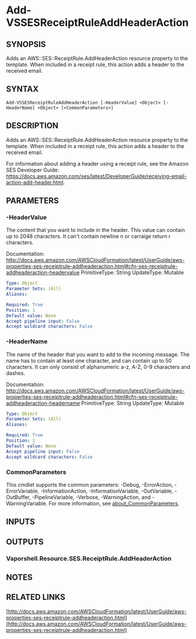 # Add-VSSESReceiptRuleAddHeaderAction

## SYNOPSIS
Adds an AWS::SES::ReceiptRule.AddHeaderAction resource property to the template.
When included in a receipt rule, this action adds a header to the received email.

## SYNTAX

```
Add-VSSESReceiptRuleAddHeaderAction [-HeaderValue] <Object> [-HeaderName] <Object> [<CommonParameters>]
```

## DESCRIPTION
Adds an AWS::SES::ReceiptRule.AddHeaderAction resource property to the template.
When included in a receipt rule, this action adds a header to the received email.

For information about adding a header using a receipt rule, see the Amazon SES Developer Guide: https://docs.aws.amazon.com/ses/latest/DeveloperGuide/receiving-email-action-add-header.html.

## PARAMETERS

### -HeaderValue
The content that you want to include in the header.
This value can contain up to 2048 characters.
It can't contain newline n or carraige return r characters.

Documentation: http://docs.aws.amazon.com/AWSCloudFormation/latest/UserGuide/aws-properties-ses-receiptrule-addheaderaction.html#cfn-ses-receiptrule-addheaderaction-headervalue
PrimitiveType: String
UpdateType: Mutable

```yaml
Type: Object
Parameter Sets: (All)
Aliases:

Required: True
Position: 1
Default value: None
Accept pipeline input: False
Accept wildcard characters: False
```

### -HeaderName
The name of the header that you want to add to the incoming message.
The name has to contain at least one character, and can contain up to 50 characters.
It can only consist of alphanumeric a-z, A-Z, 0-9 characters and dashes.

Documentation: http://docs.aws.amazon.com/AWSCloudFormation/latest/UserGuide/aws-properties-ses-receiptrule-addheaderaction.html#cfn-ses-receiptrule-addheaderaction-headername
PrimitiveType: String
UpdateType: Mutable

```yaml
Type: Object
Parameter Sets: (All)
Aliases:

Required: True
Position: 2
Default value: None
Accept pipeline input: False
Accept wildcard characters: False
```

### CommonParameters
This cmdlet supports the common parameters: -Debug, -ErrorAction, -ErrorVariable, -InformationAction, -InformationVariable, -OutVariable, -OutBuffer, -PipelineVariable, -Verbose, -WarningAction, and -WarningVariable. For more information, see [about_CommonParameters](http://go.microsoft.com/fwlink/?LinkID=113216).

## INPUTS

## OUTPUTS

### Vaporshell.Resource.SES.ReceiptRule.AddHeaderAction
## NOTES

## RELATED LINKS

[http://docs.aws.amazon.com/AWSCloudFormation/latest/UserGuide/aws-properties-ses-receiptrule-addheaderaction.html](http://docs.aws.amazon.com/AWSCloudFormation/latest/UserGuide/aws-properties-ses-receiptrule-addheaderaction.html)

